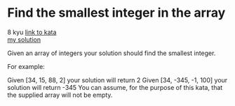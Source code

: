 # Find the smallest integer in the array
8 kyu
[link to kata](https://www.codewars.com/kata/55a2d7ebe362935a210000b2/train/javascript)
<br>
[my solution](./kata.js)

Given an array of integers your solution should find the smallest integer.

For example:

Given [34, 15, 88, 2] your solution will return 2
Given [34, -345, -1, 100] your solution will return -345
You can assume, for the purpose of this kata, that the supplied array will not be empty.